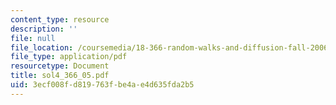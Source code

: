 ```yaml
---
content_type: resource
description: ''
file: null
file_location: /coursemedia/18-366-random-walks-and-diffusion-fall-2006/3ecf008fd819763fbe4ae4d635fda2b5_sol4_366_05.pdf
file_type: application/pdf
resourcetype: Document
title: sol4_366_05.pdf
uid: 3ecf008f-d819-763f-be4a-e4d635fda2b5
---
```

